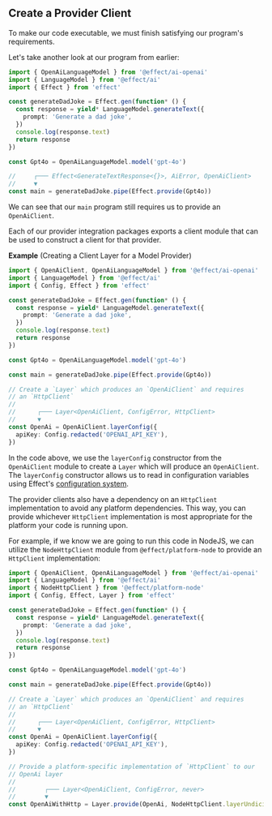 ## Create a Provider Client

To make our code executable, we must finish satisfying our program's requirements.

Let's take another look at our program from earlier:

```ts twoslash "OpenAiClient" collapse={5-11}
import { OpenAiLanguageModel } from '@effect/ai-openai'
import { LanguageModel } from '@effect/ai'
import { Effect } from 'effect'

const generateDadJoke = Effect.gen(function* () {
  const response = yield* LanguageModel.generateText({
    prompt: 'Generate a dad joke',
  })
  console.log(response.text)
  return response
})

const Gpt4o = OpenAiLanguageModel.model('gpt-4o')

//     ┌─── Effect<GenerateTextResponse<{}>, AiError, OpenAiClient>
//     ▼
const main = generateDadJoke.pipe(Effect.provide(Gpt4o))
```

We can see that our `main` program still requires us to provide an `OpenAiClient`.

Each of our provider integration packages exports a client module that can be used to construct a client for that provider.

**Example** (Creating a Client Layer for a Model Provider)

```ts twoslash /{ (OpenAiClient),/ {24-26} collapse={5-17}
import { OpenAiClient, OpenAiLanguageModel } from '@effect/ai-openai'
import { LanguageModel } from '@effect/ai'
import { Config, Effect } from 'effect'

const generateDadJoke = Effect.gen(function* () {
  const response = yield* LanguageModel.generateText({
    prompt: 'Generate a dad joke',
  })
  console.log(response.text)
  return response
})

const Gpt4o = OpenAiLanguageModel.model('gpt-4o')

const main = generateDadJoke.pipe(Effect.provide(Gpt4o))

// Create a `Layer` which produces an `OpenAiClient` and requires
// an `HttpClient`
//
//      ┌─── Layer<OpenAiClient, ConfigError, HttpClient>
//      ▼
const OpenAi = OpenAiClient.layerConfig({
  apiKey: Config.redacted('OPENAI_API_KEY'),
})
```

In the code above, we use the `layerConfig` constructor from the `OpenAiClient` module to create a `Layer` which will produce an `OpenAiClient`. The `layerConfig` constructor allows us to read in configuration variables using Effect's [configuration system](/docs/configuration/).

The provider clients also have a dependency on an `HttpClient` implementation to avoid any platform dependencies. This way, you can provide whichever `HttpClient` implementation is most appropriate for the platform your code is running upon.

For example, if we know we are going to run this code in NodeJS, we can utilize the `NodeHttpClient` module from `@effect/platform-node` to provide an `HttpClient` implementation:

```ts twoslash /{ (NodeHttpClient) }|, (HttpClient)>|, (never)>/ {35} collapse={6-18}
import { OpenAiClient, OpenAiLanguageModel } from '@effect/ai-openai'
import { LanguageModel } from '@effect/ai'
import { NodeHttpClient } from '@effect/platform-node'
import { Config, Effect, Layer } from 'effect'

const generateDadJoke = Effect.gen(function* () {
  const response = yield* LanguageModel.generateText({
    prompt: 'Generate a dad joke',
  })
  console.log(response.text)
  return response
})

const Gpt4o = OpenAiLanguageModel.model('gpt-4o')

const main = generateDadJoke.pipe(Effect.provide(Gpt4o))

// Create a `Layer` which produces an `OpenAiClient` and requires
// an `HttpClient`
//
//      ┌─── Layer<OpenAiClient, ConfigError, HttpClient>
//      ▼
const OpenAi = OpenAiClient.layerConfig({
  apiKey: Config.redacted('OPENAI_API_KEY'),
})

// Provide a platform-specific implementation of `HttpClient` to our
// OpenAi layer
//
//        ┌─── Layer<OpenAiClient, ConfigError, never>
//        ▼
const OpenAiWithHttp = Layer.provide(OpenAi, NodeHttpClient.layerUndici)
```
